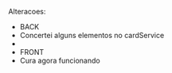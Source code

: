 Alteracoes:

- BACK
- Concertei alguns elementos no cardService
- 
- FRONT
- Cura agora funcionando
